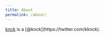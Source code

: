 ```yaml
---
title: About
permalink: /about/
---
```


<p class="lead"><a href="http://knck.github.io/">knck</a> is a  [@knck](https://twitter.com/kknck).


